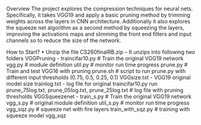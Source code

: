 
Overview
The project explores the compression techniques for neural nets. Specifically, it takes VGG19 and apply a basic pruning method by trimming weights across the layers in CNN architecture. Additionally it also explores the squeeze net algorithm as a second method by squeezing the layers, improving the activations maps and slimming the front end filters and input channels so to reduce the size of the network.  

How to Start?
•	Unzip the file CS260finalRB.zip – It unzips into following two folders
VGGPruning - 
               traincifar10.py # Train the original VGG19 network 
               vgg.py # module definition 
         	     util.py # monitor run time progress 
      	        prune.py # Train and test VGG16 with pruning 
               prune.sh # script to run prune.py with different input thresholds (0.75, 0.5, 0.25, 0.1) 
               VGGsize.txt - VGG19 original model size 
               trainlog.txt - log file for original traincifar10.py run 
               prune_75log.txt, prune_05log.txt, prune_25log.txt # log file with pruning thresholds
VGGSqueezenet - 
               train_s.py # Train the original VGG19 network 
               vgg_s.py # original module definition 
         	     util_s.py # monitor run time progress 
      	        vgg_sqz.py # squeeze net with fire layers 
		             train_with_sqz.py # training with squeeze model vgg_sqz
